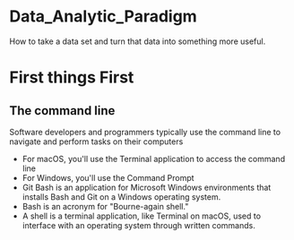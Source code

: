 # Data_Analytic_Paradigm
How to take a data set and turn that data into something more useful.

# First things First
## The command line
Software developers and programmers typically use the command line to navigate and perform tasks on their computers
- For macOS, you'll use the Terminal application to access the command line
- For Windows, you'll use the Command Prompt
- Git Bash is an application for Microsoft Windows environments that installs Bash and Git on a Windows operating system. 
- Bash is an acronym for "Bourne-again shell."  
- A shell is a terminal application, like Terminal on macOS,  used to interface with an operating system through written commands.
